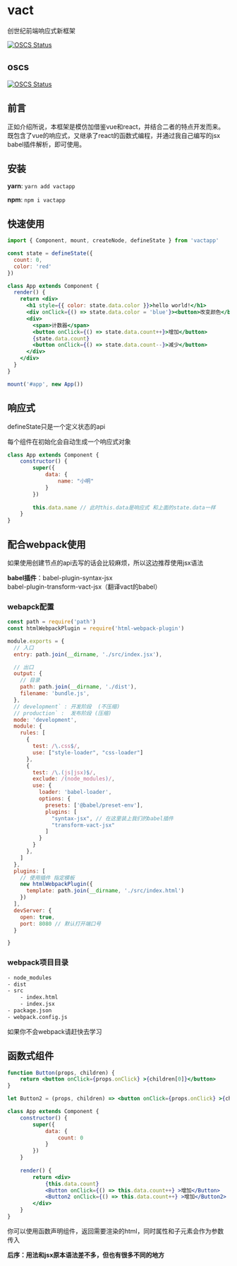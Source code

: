 # vact

创世纪前端响应式新框架

[![OSCS Status](https://www.oscs1024.com/platform/badge/yanyunwu/vact.svg?size=small)](https://www.oscs1024.com/project/yanyunwu/vact?ref=badge_small)



## oscs

[![OSCS Status](https://www.oscs1024.com/platform/badge/yanyunwu/vact.svg?size=large)](https://www.oscs1024.com/project/yanyunwu/vact?ref=badge_large)




## 前言

正如介绍所说，本框架是模仿加借鉴vue和react，并结合二者的特点开发而来。既包含了vue的响应式，又继承了react的函数式编程，并通过我自己编写的jsx babel插件解析，即可使用。



## 安装

**yarn**: `yarn add vactapp`

**npm**: `npm i vactapp`



## 快速使用

```jsx
import { Component, mount, createNode, defineState } from 'vactapp'

const state = defineState({
  count: 0,
  color: 'red'
})

class App extends Component {
  render() {
    return <div>
      <h1 style={{ color: state.data.color }}>hello world!</h1>
      <div onClick={() => state.data.color = 'blue'}><button>改变颜色</button></div>
      <div>
        <span>计数器</span>
        <button onClick={() => state.data.count++}>增加</button>
        {state.data.count}
        <button onClick={() => state.data.count--}>减少</button>
      </div>
    </div>
  }
}

mount('#app', new App())
```



## 响应式

defineState只是一个定义状态的api

每个组件在初始化会自动生成一个响应式对象

```jsx
class App extends Component {
    constructor() {
        super({
            data: {
                name: "小明"
            }
        })
        
        this.data.name // 此时this.data是响应式 和上面的state.data一样
    }
}
```



## 配合webpack使用

如果使用创建节点的api去写的话会比较麻烦，所以这边推荐使用jsx语法

**babel插件**：babel-plugin-syntax-jsx      
babel-plugin-transform-vact-jsx（翻译vact的babel）


### webapck配置

```js
const path = require('path')
const htmlWebpackPlugin = require('html-webpack-plugin')

module.exports = {
  // 入口
  entry: path.join(__dirname, './src/index.jsx'),

  // 出口
  output: {
    // 目录
    path: path.join(__dirname, './dist'),
    filename: 'bundle.js',
  },
  // development` : 开发阶段  (不压缩)
  // production` :  发布阶段 (压缩)
  mode: 'development',
  module: {
    rules: [
      {
        test: /\.css$/,
        use: ["style-loader", "css-loader"]
      },
      {
        test: /\.(js|jsx)$/,
        exclude: /(node_modules)/,
        use: {
          loader: 'babel-loader',
          options: {
            presets: ['@babel/preset-env'],
            plugins: [
              "syntax-jsx", // 在这里装上我们的babel插件
              "transform-vact-jsx"
            ]
          }
        }
      },
    ]
  },
  plugins: [
    // 使用插件 指定模板
    new htmlWebpackPlugin({
      template: path.join(__dirname, './src/index.html')
    })
  ],
  devServer: {
    open: true,
    port: 8080 // 默认打开端口号
  }

}
```



### webpack项目目录

```txt
- node_modules
- dist
- src
	- index.html
	- index.jsx
- package.json
- webpack.config.js
```

如果你不会webpack请赶快去学习



## 函数式组件

```jsx
function Button(props, children) {
    return <button onClick={props.onClick} >{children[0]}</button>
}

let Button2 = (props, children) => <button onClick={props.onClick} >{children[0]}</button>

class App extends Component {
    constructor() {
        super({
            data: {
                count: 0
            }
        })
    }
    
    render() {
        return <div>
            {this.data.count}
            <Button onClick={() => this.data.count++} >增加</Button>
            <Button2 onClick={() => this.data.count++} >增加</Button2>
        </div>
    }
}
```

你可以使用函数声明组件，返回需要渲染的html，同时属性和子元素会作为参数传入



**后序：用法和jsx原本语法差不多，但也有很多不同的地方**
